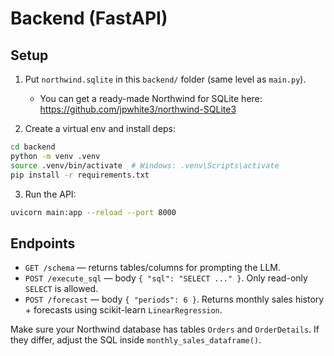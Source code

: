 # Backend (FastAPI)

## Setup

1. Put `northwind.sqlite` in this `backend/` folder (same level as `main.py`).  
   - You can get a ready-made Northwind for SQLite here: https://github.com/jpwhite3/northwind-SQLite3

2. Create a virtual env and install deps:

```bash
cd backend
python -m venv .venv
source .venv/bin/activate  # Windows: .venv\Scripts\activate
pip install -r requirements.txt
```

3. Run the API:

```bash
uvicorn main:app --reload --port 8000
```

## Endpoints

- `GET /schema` — returns tables/columns for prompting the LLM.
- `POST /execute_sql` — body `{ "sql": "SELECT ..." }`. Only read-only `SELECT` is allowed.
- `POST /forecast` — body `{ "periods": 6 }`. Returns monthly sales history + forecasts using scikit-learn `LinearRegression`.

Make sure your Northwind database has tables `Orders` and `OrderDetails`. If they differ, adjust the SQL inside `monthly_sales_dataframe()`.
